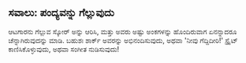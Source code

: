 ## ಸವಾಲು: ಪಂದ್ಯವನ್ನು ಗೆಲ್ಲುವುದು

ಆಟಗಾರನು ಗೆಲ್ಲುವ ಸ್ಕೋರ್ ಅನ್ನು ಆರಿಸಿ, ಮತ್ತು ಅವರು ಅಷ್ಟು ಅಂಕಗಳನ್ನು ಹೊಂದಿರುವಾಗ ಏನನ್ನಾದರೂ ಚೆನ್ನಾಗಿರುವುದನ್ನು ಮಾಡಿ. ಬಹುಶಃ ಶಾರ್ಕ್ ಅವರನ್ನು ಅಭಿನಂದಿಸುವುದು, ಅಥವಾ 'ನೀವು ಗೆದ್ದಿದೀರಿ!' ಸ್ಪ್ರೈಟ್ ಕಾಣಿಸಿಕೊಳ್ಳುವುದು, ಅಥವಾ ಸಂಗೀತ ನುಡಿಸುವುದು!